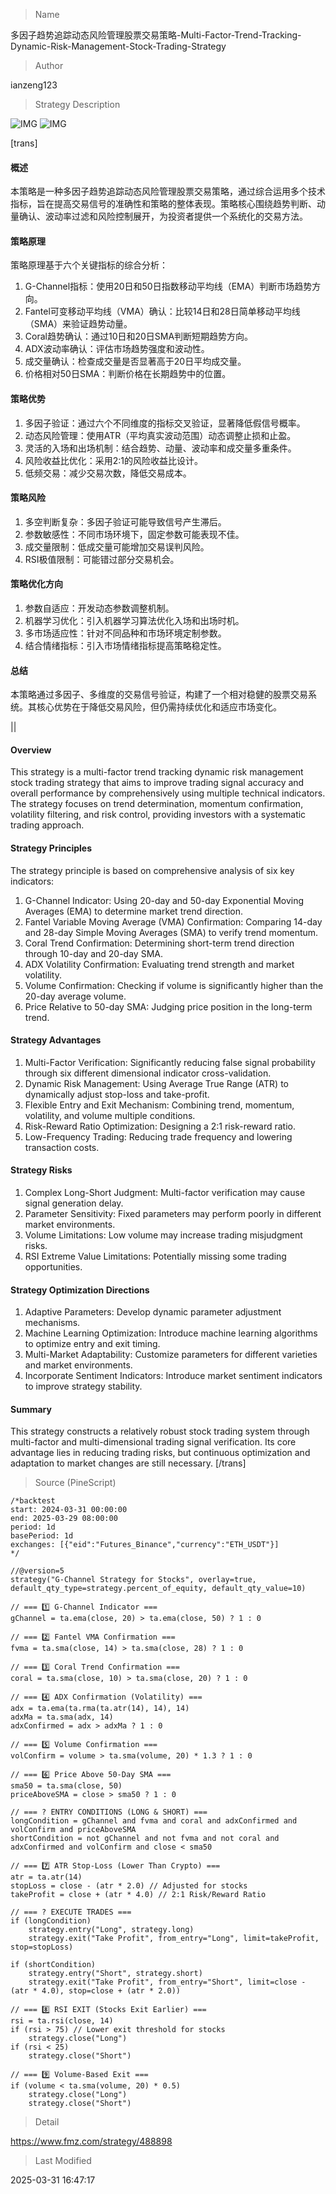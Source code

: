 
> Name

多因子趋势追踪动态风险管理股票交易策略-Multi-Factor-Trend-Tracking-Dynamic-Risk-Management-Stock-Trading-Strategy

> Author

ianzeng123

> Strategy Description

![IMG](https://www.fmz.com/upload/asset/2d87a98e73df07691a32c.png)
![IMG](https://www.fmz.com/upload/asset/2d901944036b52b02e0b7.png)




[trans]
#### 概述

本策略是一种多因子趋势追踪动态风险管理股票交易策略，通过综合运用多个技术指标，旨在提高交易信号的准确性和策略的整体表现。策略核心围绕趋势判断、动量确认、波动率过滤和风险控制展开，为投资者提供一个系统化的交易方法。

#### 策略原理

策略原理基于六个关键指标的综合分析：

1. G-Channel指标：使用20日和50日指数移动平均线（EMA）判断市场趋势方向。
2. Fantel可变移动平均线（VMA）确认：比较14日和28日简单移动平均线（SMA）来验证趋势动量。
3. Coral趋势确认：通过10日和20日SMA判断短期趋势方向。
4. ADX波动率确认：评估市场趋势强度和波动性。
5. 成交量确认：检查成交量是否显著高于20日平均成交量。
6. 价格相对50日SMA：判断价格在长期趋势中的位置。

#### 策略优势

1. 多因子验证：通过六个不同维度的指标交叉验证，显著降低假信号概率。
2. 动态风险管理：使用ATR（平均真实波动范围）动态调整止损和止盈。
3. 灵活的入场和出场机制：结合趋势、动量、波动率和成交量多重条件。
4. 风险收益比优化：采用2:1的风险收益比设计。
5. 低频交易：减少交易次数，降低交易成本。

#### 策略风险

1. 多空判断复杂：多因子验证可能导致信号产生滞后。
2. 参数敏感性：不同市场环境下，固定参数可能表现不佳。
3. 成交量限制：低成交量可能增加交易误判风险。
4. RSI极值限制：可能错过部分交易机会。

#### 策略优化方向

1. 参数自适应：开发动态参数调整机制。
2. 机器学习优化：引入机器学习算法优化入场和出场时机。
3. 多市场适应性：针对不同品种和市场环境定制参数。
4. 结合情绪指标：引入市场情绪指标提高策略稳定性。

#### 总结

本策略通过多因子、多维度的交易信号验证，构建了一个相对稳健的股票交易系统。其核心优势在于降低交易风险，但仍需持续优化和适应市场变化。

|| 

#### Overview

This strategy is a multi-factor trend tracking dynamic risk management stock trading strategy that aims to improve trading signal accuracy and overall performance by comprehensively using multiple technical indicators. The strategy focuses on trend determination, momentum confirmation, volatility filtering, and risk control, providing investors with a systematic trading approach.

#### Strategy Principles

The strategy principle is based on comprehensive analysis of six key indicators:

1. G-Channel Indicator: Using 20-day and 50-day Exponential Moving Averages (EMA) to determine market trend direction.
2. Fantel Variable Moving Average (VMA) Confirmation: Comparing 14-day and 28-day Simple Moving Averages (SMA) to verify trend momentum.
3. Coral Trend Confirmation: Determining short-term trend direction through 10-day and 20-day SMA.
4. ADX Volatility Confirmation: Evaluating trend strength and market volatility.
5. Volume Confirmation: Checking if volume is significantly higher than the 20-day average volume.
6. Price Relative to 50-day SMA: Judging price position in the long-term trend.

#### Strategy Advantages

1. Multi-Factor Verification: Significantly reducing false signal probability through six different dimensional indicator cross-validation.
2. Dynamic Risk Management: Using Average True Range (ATR) to dynamically adjust stop-loss and take-profit.
3. Flexible Entry and Exit Mechanism: Combining trend, momentum, volatility, and volume multiple conditions.
4. Risk-Reward Ratio Optimization: Designing a 2:1 risk-reward ratio.
5. Low-Frequency Trading: Reducing trade frequency and lowering transaction costs.

#### Strategy Risks

1. Complex Long-Short Judgment: Multi-factor verification may cause signal generation delay.
2. Parameter Sensitivity: Fixed parameters may perform poorly in different market environments.
3. Volume Limitations: Low volume may increase trading misjudgment risks.
4. RSI Extreme Value Limitations: Potentially missing some trading opportunities.

#### Strategy Optimization Directions

1. Adaptive Parameters: Develop dynamic parameter adjustment mechanisms.
2. Machine Learning Optimization: Introduce machine learning algorithms to optimize entry and exit timing.
3. Multi-Market Adaptability: Customize parameters for different varieties and market environments.
4. Incorporate Sentiment Indicators: Introduce market sentiment indicators to improve strategy stability.

#### Summary

This strategy constructs a relatively robust stock trading system through multi-factor and multi-dimensional trading signal verification. Its core advantage lies in reducing trading risks, but continuous optimization and adaptation to market changes are still necessary.
[/trans]



> Source (PineScript)

``` pinescript
/*backtest
start: 2024-03-31 00:00:00
end: 2025-03-29 08:00:00
period: 1d
basePeriod: 1d
exchanges: [{"eid":"Futures_Binance","currency":"ETH_USDT"}]
*/

//@version=5
strategy("G-Channel Strategy for Stocks", overlay=true, default_qty_type=strategy.percent_of_equity, default_qty_value=10)

// === 1️⃣ G-Channel Indicator ===
gChannel = ta.ema(close, 20) > ta.ema(close, 50) ? 1 : 0

// === 2️⃣ Fantel VMA Confirmation ===
fvma = ta.sma(close, 14) > ta.sma(close, 28) ? 1 : 0

// === 3️⃣ Coral Trend Confirmation ===
coral = ta.sma(close, 10) > ta.sma(close, 20) ? 1 : 0

// === 4️⃣ ADX Confirmation (Volatility) ===
adx = ta.ema(ta.rma(ta.atr(14), 14), 14)
adxMa = ta.sma(adx, 14)
adxConfirmed = adx > adxMa ? 1 : 0

// === 5️⃣ Volume Confirmation ===
volConfirm = volume > ta.sma(volume, 20) * 1.3 ? 1 : 0

// === 6️⃣ Price Above 50-Day SMA ===
sma50 = ta.sma(close, 50)
priceAboveSMA = close > sma50 ? 1 : 0

// === ? ENTRY CONDITIONS (LONG & SHORT) ===
longCondition = gChannel and fvma and coral and adxConfirmed and volConfirm and priceAboveSMA
shortCondition = not gChannel and not fvma and not coral and adxConfirmed and volConfirm and close < sma50

// === 7️⃣ ATR Stop-Loss (Lower Than Crypto) ===
atr = ta.atr(14)
stopLoss = close - (atr * 2.0) // Adjusted for stocks
takeProfit = close + (atr * 4.0) // 2:1 Risk/Reward Ratio

// === ? EXECUTE TRADES ===
if (longCondition)
    strategy.entry("Long", strategy.long)
    strategy.exit("Take Profit", from_entry="Long", limit=takeProfit, stop=stopLoss)

if (shortCondition)
    strategy.entry("Short", strategy.short)
    strategy.exit("Take Profit", from_entry="Short", limit=close - (atr * 4.0), stop=close + (atr * 2.0))

// === 8️⃣ RSI EXIT (Stocks Exit Earlier) ===
rsi = ta.rsi(close, 14)
if (rsi > 75) // Lower exit threshold for stocks
    strategy.close("Long")
if (rsi < 25)
    strategy.close("Short")

// === 9️⃣ Volume-Based Exit ===
if (volume < ta.sma(volume, 20) * 0.5)
    strategy.close("Long")
    strategy.close("Short")
```

> Detail

https://www.fmz.com/strategy/488898

> Last Modified

2025-03-31 16:47:17
